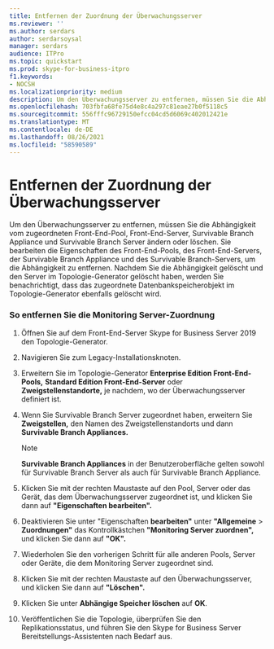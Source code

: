 ```yaml
---
title: Entfernen der Zuordnung der Überwachungsserver
ms.reviewer: ''
ms.author: serdars
author: serdarsoysal
manager: serdars
audience: ITPro
ms.topic: quickstart
ms.prod: skype-for-business-itpro
f1.keywords:
- NOCSH
ms.localizationpriority: medium
description: Um den Überwachungsserver zu entfernen, müssen Sie die Abhängigkeit vom zugeordneten Front-End-Pool, Front-End-Server, Survivable Branch Appliance und Survivable Branch Server ändern oder löschen. Sie bearbeiten die Eigenschaften des Front-End-Pools, des Front-End-Servers, der Survivable Branch Appliance und des Survivable Branch-Servers, um die Abhängigkeit zu entfernen. Nachdem Sie die Abhängigkeit gelöscht und den Server im Topologie-Generator gelöscht haben, werden Sie benachrichtigt, dass das zugeordnete Datenbankspeicherobjekt im Topologie-Generator ebenfalls gelöscht wird.
ms.openlocfilehash: 703fbfa68fe75d4e8c4a297c81eae27b0f5118c5
ms.sourcegitcommit: 556fffc96729150efcc04cd5d6069c402012421e
ms.translationtype: MT
ms.contentlocale: de-DE
ms.lasthandoff: 08/26/2021
ms.locfileid: "58590589"
---
```

# <a name="remove-the-monitoring-server-association"></a>Entfernen der Zuordnung der Überwachungsserver

Um den Überwachungsserver zu entfernen, müssen Sie die Abhängigkeit vom zugeordneten Front-End-Pool, Front-End-Server, Survivable Branch Appliance und Survivable Branch Server ändern oder löschen. Sie bearbeiten die Eigenschaften des Front-End-Pools, des Front-End-Servers, der Survivable Branch Appliance und des Survivable Branch-Servers, um die Abhängigkeit zu entfernen. Nachdem Sie die Abhängigkeit gelöscht und den Server im Topologie-Generator gelöscht haben, werden Sie benachrichtigt, dass das zugeordnete Datenbankspeicherobjekt im Topologie-Generator ebenfalls gelöscht wird.
  
### <a name="to-remove-the-monitoring-server-association"></a>So entfernen Sie die Monitoring Server-Zuordnung

1. Öffnen Sie auf dem Front-End-Server Skype for Business Server 2019 den Topologie-Generator.
    
2. Navigieren Sie zum Legacy-Installationsknoten.
    
3. Erweitern Sie im Topologie-Generator **Enterprise Edition Front-End-Pools,** **Standard Edition Front-End-Server** oder **Zweigstellenstandorte,** je nachdem, wo der Überwachungsserver definiert ist.
    
4. Wenn Sie Survivable Branch Server zugeordnet haben, erweitern Sie **Zweigstellen,** den Namen des Zweigstellenstandorts und dann **Survivable Branch Appliances.**
    
    > [!NOTE]
    > **Survivable Branch Appliances** in der Benutzeroberfläche gelten sowohl für Survivable Branch Server als auch für Survivable Branch Appliance. 
  
5. Klicken Sie mit der rechten Maustaste auf den Pool, Server oder das Gerät, das dem Überwachungsserver zugeordnet ist, und klicken Sie dann auf **"Eigenschaften bearbeiten".**
    
6. Deaktivieren Sie unter "Eigenschaften **bearbeiten"** unter **"Allgemeine**  >  **Zuordnungen"** das Kontrollkästchen **"Monitoring Server zuordnen",** und klicken Sie dann auf **"OK".**
    
7. Wiederholen Sie den vorherigen Schritt für alle anderen Pools, Server oder Geräte, die dem Monitoring Server zugeordnet sind.
    
8. Klicken Sie mit der rechten Maustaste auf den Überwachungsserver, und klicken Sie dann auf **"Löschen".** 
    
9. Klicken Sie unter **Abhängige Speicher löschen** auf **OK**.
    
10. Veröffentlichen Sie die Topologie, überprüfen Sie den Replikationsstatus, und führen Sie den Skype for Business Server Bereitstellungs-Assistenten nach Bedarf aus. 
    

